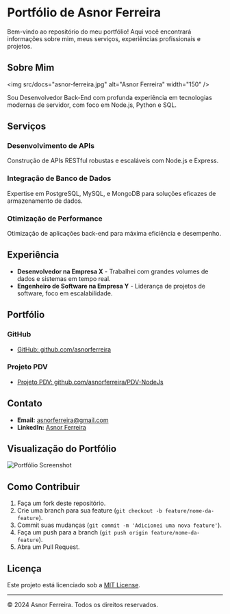 # Portfólio de Asnor Ferreira

Bem-vindo ao repositório do meu portfólio! Aqui você encontrará informações sobre mim, meus serviços, experiências profissionais e projetos.

## Sobre Mim

<img src/docs="asnor-ferreira.jpg" alt="Asnor Ferreira" width="150" />

Sou Desenvolvedor Back-End com profunda experiência em tecnologias modernas de servidor, com foco em Node.js, Python e SQL.

## Serviços

### Desenvolvimento de APIs
Construção de APIs RESTful robustas e escaláveis com Node.js e Express.

### Integração de Banco de Dados
Expertise em PostgreSQL, MySQL, e MongoDB para soluções eficazes de armazenamento de dados.

### Otimização de Performance
Otimização de aplicações back-end para máxima eficiência e desempenho.

## Experiência

- **Desenvolvedor na Empresa X** - Trabalhei com grandes volumes de dados e sistemas em tempo real.
- **Engenheiro de Software na Empresa Y** - Liderança de projetos de software, foco em escalabilidade.

## Portfólio

### GitHub
- [GitHub: github.com/asnorferreira](https://github.com/asnorferreira)

### Projeto PDV
- [Projeto PDV: github.com/asnorferreira/PDV-NodeJs](https://github.com/asnorferreira/PDV-NodeJs)

## Contato

- **Email:** [asnorferreira@gmail.com](mailto:asnorferreira@gmail.com)
- **LinkedIn:** [Asnor Ferreira](https://www.linkedin.com/in/asnor-ferreira)

## Visualização do Portfólio

![Portfólio Screenshot](screenshot.png)

## Como Contribuir

1. Faça um fork deste repositório.
2. Crie uma branch para sua feature (`git checkout -b feature/nome-da-feature`).
3. Commit suas mudanças (`git commit -m 'Adicionei uma nova feature'`).
4. Faça um push para a branch (`git push origin feature/nome-da-feature`).
5. Abra um Pull Request.

## Licença

Este projeto está licenciado sob a [MIT License](LICENSE).

---

© 2024 Asnor Ferreira. Todos os direitos reservados.
